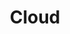 ---
title: Cloud
layout: category
permalink: /categories/cloud/
taxonomy: cloud
author_profile: true
---